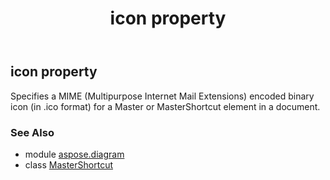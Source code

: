 ﻿---
title: icon property
second_title: Aspose.Diagram for Python via .NET API References
description: 
type: docs
weight: 40
url: /python-net/aspose.diagram/mastershortcut/icon/
is_root: false
---

## icon property


Specifies a MIME (Multipurpose Internet Mail Extensions) encoded binary icon (in .ico format) for a Master or MasterShortcut element in a document.

### See Also
* module [aspose.diagram](../../)
* class [MasterShortcut](/diagram/python-net/aspose.diagram/mastershortcut)

